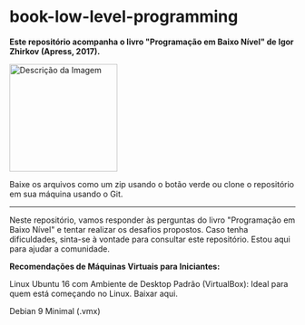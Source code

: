 # book-low-level-programming

**Este repositório acompanha o livro "Programação em Baixo Nível" de Igor Zhirkov (Apress, 2017).**

<img src="https://github.com/user-attachments/assets/61cd22c3-389b-42b1-83f8-cf04eaa8c977" alt="Descrição da Imagem" width="190"/>

Baixe os arquivos como um zip usando o botão verde ou clone o repositório em sua máquina usando o Git.

---

Neste repositório, vamos responder às perguntas do livro "Programação em Baixo Nível" e tentar realizar os desafios propostos. Caso tenha dificuldades, sinta-se à vontade para consultar este repositório. Estou aqui para ajudar a comunidade.

**Recomendações de Máquinas Virtuais para Iniciantes:**

Linux Ubuntu 16 com Ambiente de Desktop Padrão (VirtualBox): Ideal para quem está começando no Linux. Baixar aqui.

Debian 9 Minimal (.vmx)
